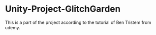 # Unity-Project-GlitchGarden
This is a part of the project according to the tutorial of Ben Tristem from udemy.
